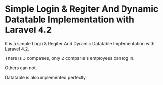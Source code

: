 # Simple Login &amp; Regiter And Dynamic Datatable Implementation with Laravel 4.2

It is a simple Login &amp; Regiter And Dynamic Datatable Implementation with Laravel 4.2.

There is 3 companies, only 2 companie's employees can log in.

Others can not.

Datatable is also implemented perfectly.
